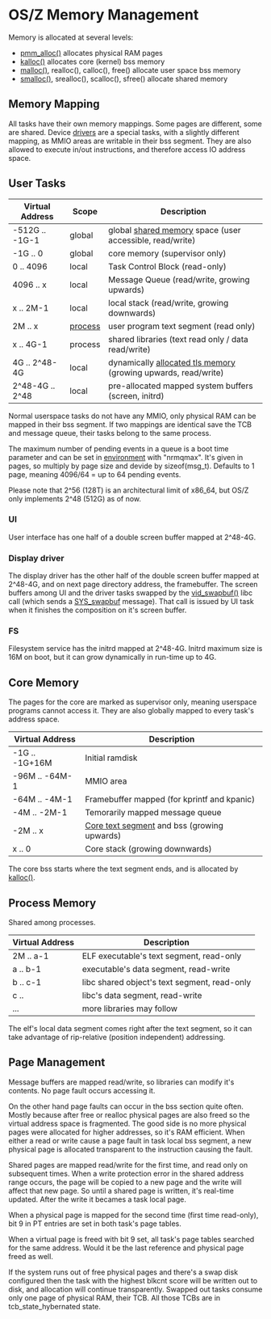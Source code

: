 OS/Z Memory Management
======================

Memory is allocated at several levels:
 - [pmm_alloc()](https://github.com/bztsrc/osz/tree/master/src/core/pmm.c) allocates physical RAM pages
 - [kalloc()](https://github.com/bztsrc/osz/tree/master/src/core/pmm.c) allocates core (kernel) bss memory
 - [malloc()](https://github.com/bztsrc/osz/tree/master/src/lib/libc/bztalloc.c), realloc(), calloc(), free() allocate user space bss memory
 - [smalloc()](https://github.com/bztsrc/osz/tree/master/src/lib/libc/bztalloc.c), srealloc(), scalloc(), sfree() allocate shared memory

Memory Mapping
--------------

All tasks have their own memory mappings. Some pages are different,
some are shared. Device [drivers](https://github.com/bztsrc/osz/tree/master/docs/drivers.md) are a special tasks,
with a slightly different mapping, as MMIO areas are writable in their bss segment. They are also allowed to 
execute in/out instructions, and therefore access IO address space.

User Tasks
----------

| Virtual Address  | Scope   | Description |
| ---------------- | ------- | ----------- |
| -512G .. -1G-1   | global  | global [shared memory](https://github.com/bztsrc/osz/tree/master/src/lib/libc/bztalloc.c) space (user accessible, read/write) |
|   -1G .. 0       | global  | core memory (supervisor only) |
|     0 .. 4096    | local   | Task Control Block (read-only) |
|  4096 .. x       | local   | Message Queue (read/write, growing upwards) |
|     x .. 2M-1    | local   | local stack (read/write, growing downwards) |
|    2M .. x       | [process](https://github.com/bztsrc/osz/tree/master/docs/process.md) | user program text segment (read only) |
|     x .. 4G-1    | process | shared libraries (text read only / data read/write) |
|    4G .. 2^48-4G | local   | dynamically [allocated tls memory](https://github.com/bztsrc/osz/tree/master/src/lib/libc/bztalloc.c) (growing upwards, read/write) |
| 2^48-4G .. 2^48  | local   | pre-allocated mapped system buffers (screen, initrd) |

Normal userspace tasks do not have any MMIO, only physical RAM can be mapped in their bss segment.
If two mappings are identical save the TCB and message queue, their tasks belong to the same process.

The maximum number of pending events in a queue is a boot time parameter and can be set in [environment](https://github.com/bztsrc/osz/tree/master/etc/sys/config) with "nrmqmax". It's given
in pages, so multiply by page size and devide by sizeof(msg_t). Defaults to 1 page, meaning 4096/64 = up to 64 pending events.

Please note that 2^56 (128T) is an architectural limit of x86_64, but OS/Z only implements 2^48 (512G) as of now.

### UI

User interface has one half of a double screen buffer mapped at 2^48-4G.

### Display driver

The display driver has the other half of the double screen buffer mapped at 2^48-4G, and on next page directory address, the framebuffer.
The screen buffers among UI and the driver tasks swapped by the [vid_swapbuf()](https://github.com/bztsrc/osz/tree/master/src/lib/libc/x86_64/video.S) libc call
(which sends a [SYS_swapbuf](https://github.com/bztsrc/osz/tree/master/src/core/msg.c#201) message).
That call is issued by UI task when it finishes the composition on it's screen buffer.

### FS

Filesystem service has the initrd mapped at 2^48-4G. Initrd maximum size is 16M on boot, but it can grow
dynamically in run-time up to 4G.

Core Memory
-----------

The pages for the core are marked as supervisor only, meaning userspace programs cannot access it. They are also globally
mapped to every task's address space.

| Virtual Address  | Description |
| ---------------- | ----------- |
|   -1G .. -1G+16M | Initial ramdisk |
|  -96M .. -64M-1  | MMIO area |
|  -64M .. -4M-1   | Framebuffer mapped (for kprintf and kpanic) |
|   -4M .. -2M-1   | Temorarily mapped message queue |
|   -2M .. x       | [Core text segment](https://github.com/bztsrc/osz/tree/master/src/core/main.c) and bss (growing upwards) |
|     x .. 0       | Core stack (growing downwards) |

The core bss starts where the text segment ends, and is allocated by [kalloc()](https://github.com/bztsrc/osz/tree/master/src/core/pmm.c).

Process Memory
--------------

Shared among processes.

| Virtual Address | Description |
| --------------- | ----------- |
|   2M .. a-1     | ELF executable's text segment, read-only |
|    a .. b-1     | executable's data segment, read-write |
|    b .. c-1     | libc shared object's text segment, read-only |
|    c ..         | libc's data segment, read-write |
|    ...          | more libraries may follow |

The elf's local data segment comes right after the text segment, so it can take advantage of
rip-relative (position independent) addressing.

Page Management
---------------

Message buffers are mapped read/write, so libraries can modify it's contents. No page fault occurs accessing it.

On the other hand page faults can occur in the bss section quite often. Mostly because after free or realloc
physical pages are also freed so the virtual address space is fragmented. The good side is no more physical pages
were allocated for higher addresses, so it's RAM efficient. When either a read or write cause a page fault in
task local bss segment, a new physical page is allocated transparent to the instruction causing the fault.

Shared pages are mapped read/write for the first time, and read only on subsequent times. When a write protection
error in the shared address range occurs, the page will be copied to a new page and the write will affect that
new page. So until a shared page is written, it's real-time updated. After the write it becames a task local page.

When a physical page is mapped for the second time (first time read-only), bit 9 in PT entries are set in both
task's page tables.

When a virtual page is freed with bit 9 set, all task's page tables searched for the same address. Would it be the
last reference and physical page freed as well.

If the system runs out of free physical pages and there's a swap disk configured then the task with the highest
blkcnt score will be written out to disk, and allocation will continue transparently. Swapped out tasks consume
only one page of physical RAM, their TCB. All those TCBs are in tcb_state_hybernated state.

